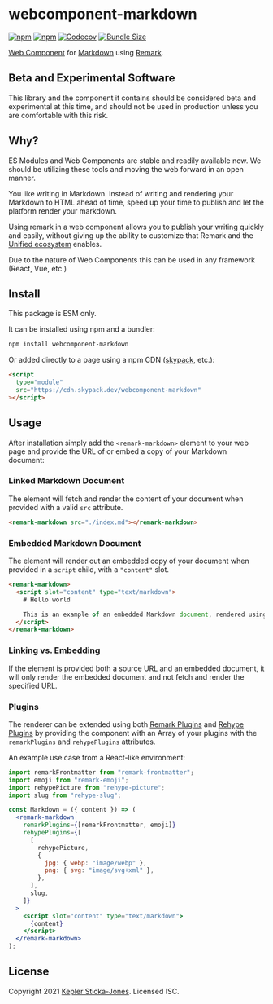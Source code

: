 # webcomponent-markdown

[![npm](https://img.shields.io/npm/v/webcomponent-markdown)](https://www.npmjs.com/package/webcomponent-markdown)
[![npm](https://img.shields.io/npm/dw/webcomponent-markdown)](https://www.npmjs.com/package/webcomponent-markdown)
[![Codecov](https://img.shields.io/codecov/c/github/keplersj/wc-markdown)](https://app.codecov.io/gh/keplersj/wc-markdown)
[![Bundle Size](https://img.shields.io/bundlephobia/min/webcomponent-markdown)](https://bundlephobia.com/package/webcomponent-markdown)

[Web Component](https://www.webcomponents.org/) for [Markdown](https://commonmark.org/help/) using [Remark](https://unifiedjs.com/explore/project/remarkjs/remark/).

## Beta and Experimental Software

This library and the component it contains should be considered beta and experimental at this time, and should not be used in production unless you are comfortable with this risk.

## Why?

ES Modules and Web Components are stable and readily available now. We should be utilizing these tools and moving the web forward in an open manner.

You like writing in Markdown. Instead of writing and rendering your Markdown to HTML ahead of time, speed up your time to publish and let the platform render your markdown.

Using remark in a web component allows you to publish your writing quickly and easily, without giving up the ability to customize that Remark and the [Unified ecosystem](https://unifiedjs.com/) enables.

Due to the nature of Web Components this can be used in any framework (React, Vue, etc.)

## Install

This package is ESM only.

It can be installed using npm and a bundler:

```sh
npm install webcomponent-markdown
```

Or added directly to a page using a npm CDN ([skypack](https://www.skypack.dev/), etc.):

```html
<script
  type="module"
  src="https://cdn.skypack.dev/webcomponent-markdown"
></script>
```

## Usage

After installation simply add the `<remark-markdown>` element to your web page and provide the URL of or embed a copy of your Markdown document:

### Linked Markdown Document

The element will fetch and render the content of your document when provided with a valid `src` attribute.

```html
<remark-markdown src="./index.md"></remark-markdown>
```

### Embedded Markdown Document

The element will render out an embedded copy of your document when provided in a `script` child, with a `"content"` slot.

```html
<remark-markdown>
  <script slot="content" type="text/markdown">
    # Hello world

    This is an example of an embedded Markdown document, rendered using Remark!
  </script>
</remark-markdown>
```

### Linking vs. Embedding

If the element is provided both a source URL and an embedded document, it will only render the embedded document and not fetch and render the specified URL.

### Plugins

The renderer can be extended using both [Remark Plugins](https://github.com/remarkjs/remark/blob/main/doc/plugins.md) and [Rehype Plugins](https://github.com/rehypejs/rehype/blob/main/doc/plugins.md) by providing the component with an Array of your plugins with the `remarkPlugins` and `rehypePlugins` attributes.

An example use case from a React-like environment:

```jsx
import remarkFrontmatter from "remark-frontmatter";
import emoji from "remark-emoji";
import rehypePicture from "rehype-picture";
import slug from "rehype-slug";

const Markdown = ({ content }) => (
  <remark-markdown
    remarkPlugins={[remarkFrontmatter, emoji]}
    rehypePlugins={[
      [
        rehypePicture,
        {
          jpg: { webp: "image/webp" },
          png: { svg: "image/svg+xml" },
        },
      ],
      slug,
    ]}
  >
    <script slot="content" type="text/markdown">
      {content}
    </script>
  </remark-markdown>
);
```

## License

Copyright 2021 [Kepler Sticka-Jones](https://keplersj.com). Licensed ISC.
